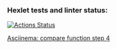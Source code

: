 ### Hexlet tests and linter status:
[![Actions Status](https://github.com/tusia95/frontend-project-46/actions/workflows/hexlet-check.yml/badge.svg)](https://github.com/tusia95/frontend-project-46/actions)

[Asciinema: compare function step 4](https://asciinema.org/a/gQx3SRbCRfdZj1GnPmeFOtOvd)